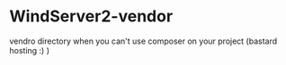 # WindServer2-vendor
vendro directory when you can't use composer on your project (bastard hosting :) )
